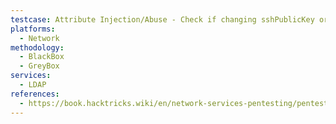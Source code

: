 ```yaml
---
testcase: Attribute Injection/Abuse - Check if changing sshPublicKey or other critical attributes will enable unauthorized SSH or application access
platforms: 
  - Network
methodology: 
  - BlackBox
  - GreyBox
services:
  - LDAP
references:
  - https://book.hacktricks.wiki/en/network-services-pentesting/pentesting-ldap.html
---
```

